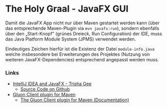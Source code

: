 # The Holy Graal - JavaFX GUI

Damit die JavaFX App nicht nur über Maven gestartet werden kann (über das entsprechende Maven-Plugin via `mvn javafx:run`),
sondern ebenfalls über den „Start-Knopf" (grünes Dreieck, Run Configuration) der IDE,
muss das Java Platform Module System (JPMS) verwendet werden.

Eindeutiges Zeichen hierfür ist die Existenz der Datei `module-info.java`
welche insbesondere bei Erweiterungen des Projektes (Nutzung von weiteren JavaFX-Dependencies) 
entsprechend angepasst werden muss.

### Links

- [IntelliJ IDEA and JavaFX - Trisha Gee](https://blog.jetbrains.com/idea/2021/01/intellij-idea-and-javafx/)
  - [Source Code on Github](https://github.com/trishagee/javafx-maven)
- [Gluon Client plugin for Maven](https://github.com/gluonhq/client-maven-plugin)
  - [The Gluon Client plugin for Maven (Documentation)](https://docs.gluonhq.com/#_the_gluon_client_plugin_for_maven)
